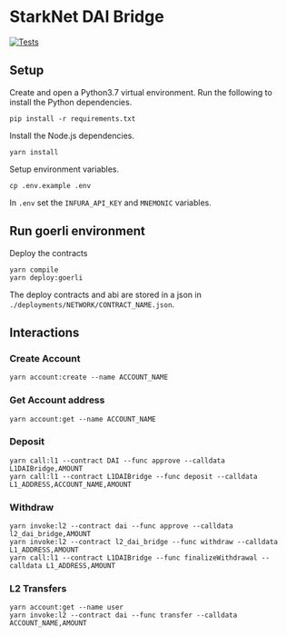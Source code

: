 # StarkNet DAI Bridge

[![Tests](https://github.com/makerdao/starknet-dai-bridge/actions/workflows/tests.yml/badge.svg)](https://github.com/makerdao/starknet-dai-bridge/actions/workflows/tests.yml)


## Setup

Create and open a Python3.7 virtual environment. Run the following to install the Python dependencies.
```
pip install -r requirements.txt
```

Install the Node.js dependencies.
```
yarn install
```

Setup environment variables.
```
cp .env.example .env
```

In `.env` set the `INFURA_API_KEY` and `MNEMONIC` variables.


## Run goerli environment
Deploy the contracts
```
yarn compile
yarn deploy:goerli
```

The deploy contracts and abi are stored in a json in `./deployments/NETWORK/CONTRACT_NAME.json`.

## Interactions

### Create Account
```
yarn account:create --name ACCOUNT_NAME
```

### Get Account address
```
yarn account:get --name ACCOUNT_NAME
```

### Deposit
```
yarn call:l1 --contract DAI --func approve --calldata L1DAIBridge,AMOUNT
yarn call:l1 --contract L1DAIBridge --func deposit --calldata L1_ADDRESS,ACCOUNT_NAME,AMOUNT
```

### Withdraw
```
yarn invoke:l2 --contract dai --func approve --calldata l2_dai_bridge,AMOUNT
yarn invoke:l2 --contract l2_dai_bridge --func withdraw --calldata L1_ADDRESS,AMOUNT
yarn call:l1 --contract L1DAIBridge --func finalizeWithdrawal --calldata L1_ADDRESS,AMOUNT
```

### L2 Transfers
```
yarn account:get --name user
yarn invoke:l2 --contract dai --func transfer --calldata ACCOUNT_NAME,AMOUNT
```
